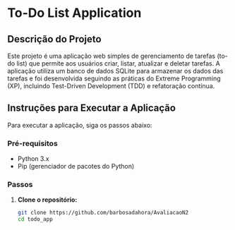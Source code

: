 # To-Do List Application

## Descrição do Projeto

Este projeto é uma aplicação web simples de gerenciamento de tarefas (to-do list) que permite aos usuários criar, listar, atualizar e deletar tarefas. A aplicação utiliza um banco de dados SQLite para armazenar os dados das tarefas e foi desenvolvida seguindo as práticas do Extreme Programming (XP), incluindo Test-Driven Development (TDD) e refatoração contínua.

## Instruções para Executar a Aplicação

Para executar a aplicação, siga os passos abaixo:

### Pré-requisitos

- Python 3.x
- Pip (gerenciador de pacotes do Python)

### Passos

1. **Clone o repositório:**
   ```bash
   git clone https://github.com/barbosadahora/AvaliacaoN2
   cd todo_app
